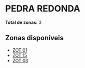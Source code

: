 # PEDRA REDONDA

**Total de zonas:** 3

## Zonas disponíveis

- [ZOT 01](./zot-01.md)
- [ZOT 15](./zot-15.md)
- [ZOT 03](./zot-03.md)
